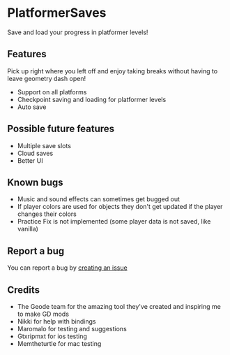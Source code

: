 # PlatformerSaves

Save and load your progress in platformer levels!

## Features

Pick up right where you left off and enjoy taking breaks without having to leave geometry dash open!

- Support on all platforms
- Checkpoint saving and loading for platformer levels
- Auto save

## Possible future features

- Multiple save slots
- Cloud saves
- Better UI

## Known bugs

- Music and sound effects can sometimes get bugged out
- If player colors are used for objects they don't get updated if the player changes their colors
- Practice Fix is not implemented (some player data is not saved, like vanilla)

## Report a bug

You can report a bug by [creating an issue](https://github.com/0x5abe/PlatformerSaves/issues/new)

## Credits

- The Geode team for the amazing tool they've created and inspiring me to make GD mods
- Nikki for help with bindings
- Maromalo for testing and suggestions
- Gtxripmxt for ios testing
- Memtheturtle for mac testing